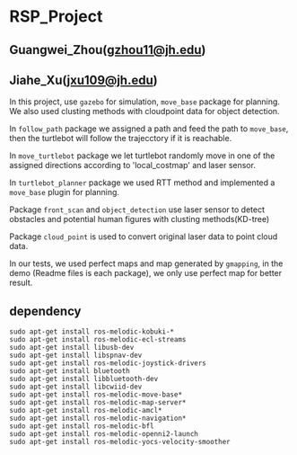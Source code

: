 # RSP_Project 
## Guangwei_Zhou(gzhou11@jh.edu) 
## Jiahe_Xu(jxu109@jh.edu)

In this project, use `gazebo` for simulation, `move_base` package for planning. We also used clusting methods with cloudpoint data for object detection.   

In `follow_path` package we assigned a path and feed the path to `move_base`, then the turtlebot will follow the trajecctory if it is reachable.   

In `move_turtlebot` package we let turtlebot randomly move in one of the assigned directions according to 'local_costmap' and laser sensor.  

In `turtlebot_planner` package we used RTT method and implemented a `move_base` plugin for planning.

Package `front_scan` and `object_detection` use laser sensor to detect obstacles and potential human figures with clusting methods(KD-tree)  

Package `cloud_point` is used to convert original laser data to point cloud data.  

In our tests, we used perfect maps and map generated by `gmapping`, in the demo (Readme files is each package), we only use perfect map for better result.


## dependency
```
sudo apt-get install ros-melodic-kobuki-*
sudo apt-get install ros-melodic-ecl-streams
sudo apt-get install libusb-dev
sudo apt-get install libspnav-dev
sudo apt-get install ros-melodic-joystick-drivers
sudo apt-get install bluetooth
sudo apt-get install libbluetooth-dev
sudo apt-get install libcwiid-dev
sudo apt-get install ros-melodic-move-base*
sudo apt-get install ros-melodic-map-server*
sudo apt-get install ros-melodic-amcl*
sudo apt-get install ros-melodic-navigation*
sudo apt-get install ros-melodic-bfl
sudo apt-get install ros-melodic-openni2-launch
sudo apt-get install ros-melodic-yocs-velocity-smoother
```

